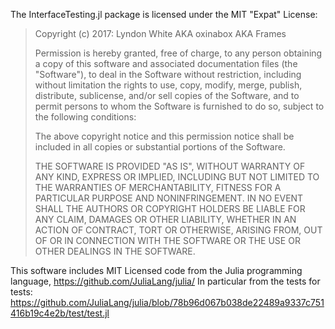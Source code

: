 The InterfaceTesting.jl package is licensed under the MIT "Expat" License:

> Copyright (c) 2017: Lyndon White AKA oxinabox AKA Frames
>
> Permission is hereby granted, free of charge, to any person obtaining a copy
> of this software and associated documentation files (the "Software"), to deal
> in the Software without restriction, including without limitation the rights
> to use, copy, modify, merge, publish, distribute, sublicense, and/or sell
> copies of the Software, and to permit persons to whom the Software is
> furnished to do so, subject to the following conditions:
>
> The above copyright notice and this permission notice shall be included in all
> copies or substantial portions of the Software.
>
> THE SOFTWARE IS PROVIDED "AS IS", WITHOUT WARRANTY OF ANY KIND, EXPRESS OR
> IMPLIED, INCLUDING BUT NOT LIMITED TO THE WARRANTIES OF MERCHANTABILITY,
> FITNESS FOR A PARTICULAR PURPOSE AND NONINFRINGEMENT. IN NO EVENT SHALL THE
> AUTHORS OR COPYRIGHT HOLDERS BE LIABLE FOR ANY CLAIM, DAMAGES OR OTHER
> LIABILITY, WHETHER IN AN ACTION OF CONTRACT, TORT OR OTHERWISE, ARISING FROM,
> OUT OF OR IN CONNECTION WITH THE SOFTWARE OR THE USE OR OTHER DEALINGS IN THE
> SOFTWARE.
>


This software includes MIT Licensed code from the Julia programming language,
https://github.com/JuliaLang/julia/
In particular from the tests for tests: https://github.com/JuliaLang/julia/blob/78b96d067b038de22489a9337c751416b19c4e2b/test/test.jl
